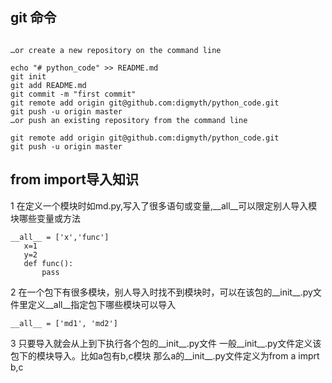 
## git 命令

```

…or create a new repository on the command line

echo "# python_code" >> README.md
git init
git add README.md
git commit -m "first commit"
git remote add origin git@github.com:digmyth/python_code.git
git push -u origin master
…or push an existing repository from the command line

git remote add origin git@github.com:digmyth/python_code.git
git push -u origin master
```


## from import导入知识

1 在定义一个模块时如md.py,写入了很多语句或变量,__all__可以限定别人导入模块哪些变量或方法
 ```
 __all__ = ['x','func']
    x=1
    y=2
    def func():
        pass
```
2 在一个包下有很多模块，别人导入时找不到模块时，可以在该包的__init__.py文件里定义__all__指定包下哪些模块可以导入
```
__all__ = ['md1', 'md2']
```

3 只要导入就会从上到下执行各个包的__init__.py文件
一般__init__.py文件定义该包下的模块导入。比如a包有b,c模块
那么a的__init__.py文件定义为from a imprt b,c


